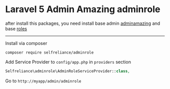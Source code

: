 ﻿Laravel 5 Admin Amazing adminrole
======================
after install this packages, you need install base admin
[adminamazing](https://github.com/selfrelianceme/adminamazing)
and base [roles](https://github.com/selfrelianceme/fixroles)

-----------------
Install via composer
```
composer require selfreliance/adminrole
```

Add Service Provider to `config/app.php` in `providers` section
```php
Selfreliance\adminrole\AdminRoleServiceProvider::class,
```

Go to `http://myapp/admin/adminrole`
